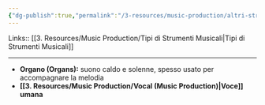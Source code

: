 ```yaml
---
{"dg-publish":true,"permalink":"/3-resources/music-production/altri-strumenti-musicali/"}
---
```


Links:: [[3. Resources/Music Production/Tipi di Strumenti Musicali\|Tipi di Strumenti Musicali]]

---
- **Organo (Organs):** suono caldo e solenne, spesso usato per accompagnare la melodia
- **[[3. Resources/Music Production/Vocal (Music Production)\|Voce]] umana**



